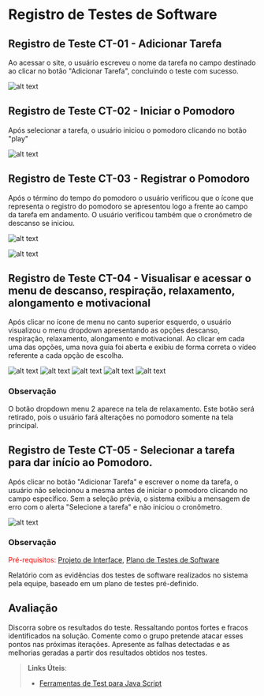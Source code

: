# Registro de Testes de Software


## Registro de Teste CT-01 - Adicionar Tarefa

Ao acessar o site, o usuário escreveu o nome da tarefa no campo destinado ao clicar no botão "Adicionar Tarefa", concluindo o teste com sucesso.

![alt text](https://github.com/ICEI-PUC-Minas-PMV-ADS/pmv-ads-2022-1-e1-proj-web-t2-tomate/blob/main/docs/img/CT-01.png)



## Registro de Teste CT-02 - Iniciar o Pomodoro

Após selecionar a tarefa, o usuário iniciou o pomodoro clicando no botão "play"

![alt text](https://github.com/ICEI-PUC-Minas-PMV-ADS/pmv-ads-2022-1-e1-proj-web-t2-tomate/blob/main/docs/img/CT-02.png)


## Registro de Teste CT-03 - Registrar o Pomodoro

Após o término do tempo do pomodoro o usuário verificou que o ícone que representa o registro do pomodoro se apresentou logo a frente ao campo da tarefa em andamento. O usuário verificou também que o cronômetro de descanso se iniciou.

![alt text](https://github.com/ICEI-PUC-Minas-PMV-ADS/pmv-ads-2022-1-e1-proj-web-t2-tomate/blob/main/docs/img/CT-03.png)

![alt text](https://github.com/ICEI-PUC-Minas-PMV-ADS/pmv-ads-2022-1-e1-proj-web-t2-tomate/blob/main/docs/img/descanso.png)


## Registro de Teste CT-04 - Visualisar e acessar o menu de descanso, respiração, relaxamento, alongamento e motivacional

Após clicar no ícone de menu no canto superior esquerdo, o usuário visualizou o menu dropdown apresentando as opções descanso, respiração, relaxamento, alongamento e motivacional. Ao clicar em cada uma das opções, uma nova guia foi aberta e exibiu de forma correta o vídeo referente a cada opção de escolha.

![alt text](https://github.com/ICEI-PUC-Minas-PMV-ADS/pmv-ads-2022-1-e1-proj-web-t2-tomate/blob/main/docs/img/CT-04-1.png)
![alt text](https://github.com/ICEI-PUC-Minas-PMV-ADS/pmv-ads-2022-1-e1-proj-web-t2-tomate/blob/main/docs/img/CT-04-2.png)
![alt text](https://github.com/ICEI-PUC-Minas-PMV-ADS/pmv-ads-2022-1-e1-proj-web-t2-tomate/blob/main/docs/img/alongamento.png)
![alt text](https://github.com/ICEI-PUC-Minas-PMV-ADS/pmv-ads-2022-1-e1-proj-web-t2-tomate/blob/main/docs/img/relaxamento.png)
![alt text](https://github.com/ICEI-PUC-Minas-PMV-ADS/pmv-ads-2022-1-e1-proj-web-t2-tomate/blob/main/docs/img/motivacao.png)

### Observação
O botão dropdown menu 2 aparece na tela de relaxamento. Este botão será retirado, pois o usuário fará alterações no pomodoro somente na tela principal.
## Registro de Teste CT-05 - Selecionar a tarefa para dar início ao Pomodoro.

Após clicar no botão "Adicionar Tarefa" e escrever o nome da tarefa, o usuário não selecionou a mesma antes de iniciar o pomodoro clicando no campo específico. Sem a seleção prévia, o sistema exibiu a mensagem de erro com o alerta "Selecione a tarefa" e não iniciou o cronômetro.

![alt text](https://github.com/ICEI-PUC-Minas-PMV-ADS/pmv-ads-2022-1-e1-proj-web-t2-tomate/blob/main/docs/img/CT-05.png)

### Observação

<span style="color:red">Pré-requisitos: <a href="3-Projeto de Interface.md"> Projeto de Interface</a></span>, <a href="8-Plano de Testes de Software.md"> Plano de Testes de Software</a>

Relatório com as evidências dos testes de software realizados no sistema pela equipe, baseado em um plano de testes pré-definido.

## Avaliação

Discorra sobre os resultados do teste. Ressaltando pontos fortes e fracos identificados na solução. Comente como o grupo pretende atacar esses pontos nas próximas iterações. Apresente as falhas detectadas e as melhorias geradas a partir dos resultados obtidos nos testes.

> **Links Úteis**:
> - [Ferramentas de Test para Java Script](https://geekflare.com/javascript-unit-testing/)
